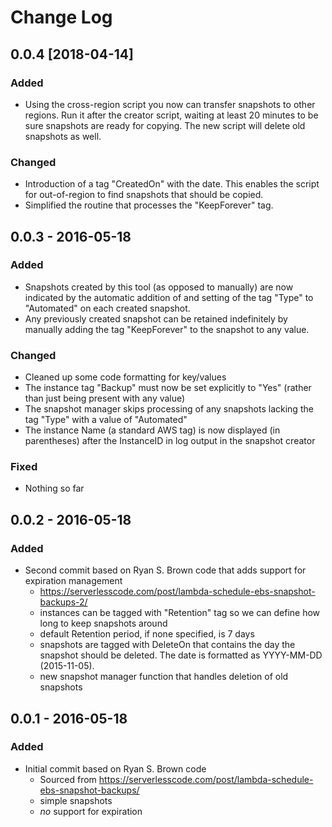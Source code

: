 # Change Log

## 0.0.4 [2018-04-14]
### Added
- Using the cross-region script you now can transfer snapshots to other regions. Run it after the creator script, 
waiting at least 20 minutes to be sure snapshots are ready for copying. The new script will delete old snapshots as well.

### Changed
- Introduction of a tag "CreatedOn" with the date. This enables the script for out-of-region to find
snapshots that should be copied.
- Simplified the routine that processes the "KeepForever" tag. 

## 0.0.3 - 2016-05-18
### Added
- Snapshots created by this tool (as opposed to manually) are now indicated
  by the automatic addition of and setting of the tag "Type" to "Automated"
  on each created snapshot.
- Any previously created snapshot can be retained indefinitely by manually 
  adding the tag "KeepForever" to the snapshot to any value.

### Changed
- Cleaned up some code formatting for key/values
- The instance tag "Backup" must now be set explicitly to "Yes" (rather than just being present with any value)
- The snapshot manager skips processing of any snapshots lacking the tag 
  "Type" with a value of "Automated"  
- The instance Name (a standard AWS tag) is now displayed (in parentheses)
  after the InstanceID in log output in the snapshot creator

### Fixed
- Nothing so far

## 0.0.2 - 2016-05-18

### Added
- Second commit based on Ryan S. Brown code that adds support for expiration management
	- https://serverlesscode.com/post/lambda-schedule-ebs-snapshot-backups-2/
	- instances can be tagged with "Retention" tag so we can define how long to keep snapshots around
	- default Retention period, if none specified, is 7 days
	- snapshots are tagged with DeleteOn that contains the day the snapshot should be deleted. 
	  The date is formatted as YYYY-MM-DD (2015-11-05).
	- new snapshot manager function that handles deletion of old snapshots

## 0.0.1 - 2016-05-18

### Added
- Initial commit based on Ryan S. Brown code
	- Sourced from https://serverlesscode.com/post/lambda-schedule-ebs-snapshot-backups/
	- simple snapshots
	- *no* support for expiration
